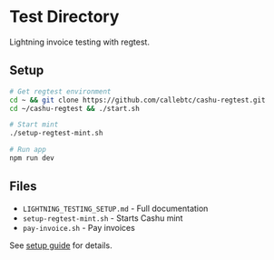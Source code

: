 # Test Directory

Lightning invoice testing with regtest.

## Setup

```bash
# Get regtest environment
cd ~ && git clone https://github.com/callebtc/cashu-regtest.git
cd ~/cashu-regtest && ./start.sh

# Start mint
./setup-regtest-mint.sh

# Run app
npm run dev
```

## Files

- `LIGHTNING_TESTING_SETUP.md` - Full documentation
- `setup-regtest-mint.sh` - Starts Cashu mint
- `pay-invoice.sh` - Pay invoices

See [setup guide](./LIGHTNING_TESTING_SETUP.md) for details.